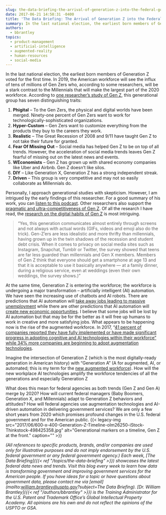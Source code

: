 ```yaml
---
slug: the-data-briefing-the-arrival-of-generation-z-into-the-federal-government-and-generation-a
date: 2017-06-21 14:58:31 -0400
title: 'The Data Briefing: The Arrival of Generation Z into the Federal Government. And Generation A?'
summary: In the last national election, the earliest born members of Generation Z voted for the first time. In 2019, the American workforce will see the influx of tens of millions of Gen Zers who, according to some researchers, will be a stark contrast to the Millennials that will make the largest part of the 2020
authors:
  - bbrantley
topics:
  - product-management
  - artificial-intelligence
  - augmented-reality
  - human-resources
  - social-media
---
```


In the last national election, the earliest born members of Generation Z voted for the first time. In 2019, the American workforce will see the influx of tens of millions of Gen Zers who, according to some researchers, will be a stark contrast to the Millennials that will make the largest part of the 2020 workforce. According to [one researcher’s study of Gen Z](https://www.amazon.com/Gen-Work-Generation-Transforming-Workplace-ebook/dp/B01HM27IDK/), this generational group has seven distinguishing traits:

  1. **Phigital** – To the Gen Zers, the physical and digital worlds have been merged. Ninety-one percent of Gen Zers want to work for technologically-sophisticated organizations.
  2. **Hyper-Custom** – Gen Zers want to customize everything from the products they buy to the careers they work.
  3. **Realistic** – The Great Recession of 2008 and 9/11 have taught Gen Z to not take their future for granted.
  4. **Fear Of Missing Out** – Social media has helped Gen Z to be on top of all trends. However, the acceleration of social media trends leaves Gen Z fearful of missing out on the latest news and events.
  5. **WEconomists** – Gen Z has grown up with shared economy companies like Uber and Airbnb. Gen Z doesn’t like silos.
  6. **DIY** – Like Generation X, Generation Z has a strong independent streak.
  7. **Driven** – This group is very competitive and may not so easily collaborate as Millennials do.

Personally, I approach generational studies with skepticism. However, I am intrigued by the early findings of this researcher. For a good summary of his work, you can [listen to this podcast](http://knowledge.wharton.upenn.edu/article/what-employers-should-know-about-generation-z/). Other researchers also support the [pragmatic and ultra-competitiveness of Gen Z](https://www.fastcompany.com/3062475/your-guide-to-generation-z-the-frugal-brand-wary-determined-anti-millen). Of all the research I have read, the [research on the digital habits of Gen Z](http://www.washingtonpost.com/sf/style/2016/05/25/inside-the-race-to-decipher-todays-teens-who-will-transform-society-as-we-know-it/) is most intriguing.

> &#8220;Yes, this generation communicates almost entirely through screens and not always with actual words (GIFs, videos and emoji also do the trick). Gen-Z’ers are less idealistic and more thrifty than millennials, having grown up in the twin shadows of the recession and student debt crisis. When it comes to privacy on social media sites such as Instagram, Snapchat, Tumblr or Twitter, the survey showed that teens are far less guarded than millennials and Gen X members. Members of Gen Z think that everyone should get a smartphone at age 13 and that it is acceptable to use it basically anywhere — at a family dinner, during a religious service, even at weddings (even their own weddings, the survey shows.)&#8221;

At the same time, Generation Z is entering the workforce; the workforce is undergoing a major transformation – artificially intelligent (AI) automation. We have seen the increasing use of chatbots and AI robots. There are predictions that AI automation will [take away jobs leading to massive unemployment](https://www.usatoday.com/story/money/2017/02/06/special-report-automation-puts-jobs-peril/96464788/) while there are other predictions that AI automation will [create new economic opportunities](http://thehill.com/blogs/pundits-blog/economy-budget/318775-yes-theres-a-job-creation-argument-for-automation-and). I believe that some jobs will be lost by AI automation but that may be for the better as it will free up humans to work in creative and more satisfying jobs. What appears to be happening now is the rise of the augmented workforce. In 2017, “[41 percent of companies reported they have fully implemented or have made significant progress in adopting cognitive and AI technologies within their workforce” while 34% more companies are beginning to adopt augmentation technologies](https://dupress.deloitte.com/dup-us-en/focus/human-capital-trends/2017/future-workforce-changing-nature-of-work.html).

Imagine the intersection of Generation Z (which is the most digitally-ready generation in American history) with “Generation A” (A for augmented, AI, or automated; this is my term for the [new augmented workforce](http://deloitte.wsj.com/cio/2017/05/10/get-ready-for-the-augmented-workforce/)). How will the new workplace AI technologies amplify the workforce tendencies of all the generations and especially Generation Z

What does this mean for federal agencies as both trends (Gen Z and Gen A) merge by 2020? How will current federal managers (Baby Boomers, Generation X, and Millennials) adapt to Generation Z behaviors and attitudes? How will federal agencies use augmentation technologies and AI-driven automation in delivering government services? We are only a few short years from 2020 which promises profound changes in the U.S. federal government and for the American public. {{< legacy-img src="2017/06/600-x-400-Generation-Z-Timeline-olm26250-iStock-Thinkstock-498425358.jpg" alt="Generational markers on a timeline, Gen Z at the front." caption="" >}}

_(All references to specific products, brands, and/or companies are used only for illustrative purposes and do not imply endorsement by the U.S. federal government or any federal government agency.)_
_Each week, [The Data Briefing]({{< ref "/topics/the-data-briefing" >}}) showcases the latest federal data news and trends. Visit this blog every week to learn how data is transforming government and improving government services for the American people. If you have ideas for a topic or have questions about government data, please contact me via [email](mailto:william.brantley@uspto.gov?subject=The Data Briefing)._
_[Dr. William Brantley]({{< ref "/authors/bbrantley" >}}) is the Training Administrator for the U.S. Patent and Trademark Office’s Global Intellectual Property Academy. All opinions are his own and do not reflect the opinions of the USPTO or GSA._

